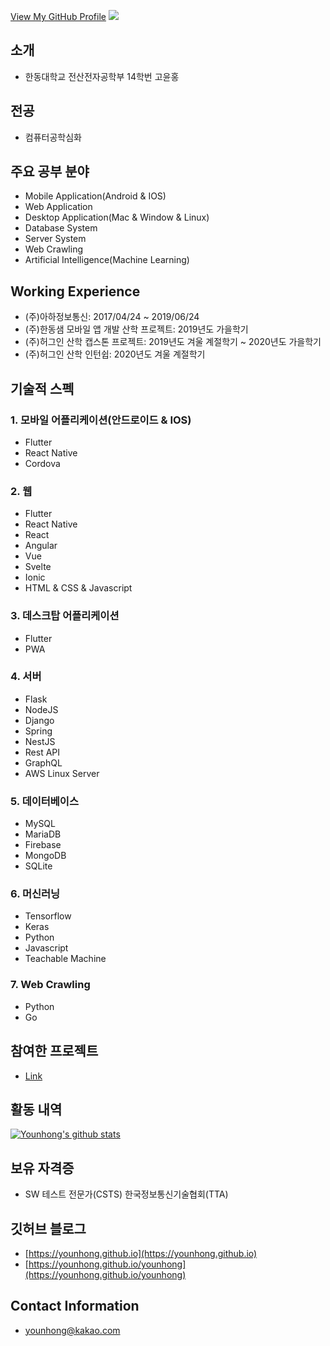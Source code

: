 [View My GitHub Profile](https://github.com/Younhong)
  <img class="profile" src="/img/github.png">
</a>

## 소개
* 한동대학교 전산전자공학부 14학번 고윤홍

## 전공
* 컴퓨터공학심화

## 주요 공부 분야
* Mobile Application(Android & IOS)
* Web Application
* Desktop Application(Mac & Window & Linux) 
* Database System
* Server System
* Web Crawling
* Artificial Intelligence(Machine Learning)

## Working Experience
* (주)아하정보통신: 2017/04/24 ~ 2019/06/24
* (주)한동샘 모바일 앱 개발 산학 프로젝트: 2019년도 가을학기
* (주)허그인 산학 캡스톤 프로젝트: 2019년도 겨울 계절학기 ~ 2020년도 가을학기
* (주)허그인 산학 인턴쉽: 2020년도 겨울 계절학기

## 기술적 스펙
### 1. 모바일 어플리케이션(안드로이드 & IOS)
* Flutter
* React Native
* Cordova

### 2. 웹
* Flutter
* React Native
* React
* Angular
* Vue
* Svelte
* Ionic
* HTML & CSS & Javascript

### 3. 데스크탑 어플리케이션
* Flutter
* PWA

### 4. 서버
* Flask
* NodeJS
* Django
* Spring
* NestJS
* Rest API
* GraphQL
* AWS Linux Server

### 5. 데이터베이스
* MySQL
* MariaDB
* Firebase
* MongoDB
* SQLite

### 6. 머신러닝
* Tensorflow
* Keras
* Python
* Javascript
* Teachable Machine

### 7. Web Crawling
* Python
* Go

## 참여한 프로젝트
* [Link](https://younhong.github.io/younhong/projects)

## 활동 내역
[![Younhong's github stats](https://github-readme-stats.vercel.app/api?username=younhong&show_icons=true&theme=tokyonight)](https://github.com/younhong/github-readme-stats)


## 보유 자격증
* SW 테스트 전문가(CSTS) 한국정보통신기술협회(TTA)

## 깃허브 블로그
* [https://younhong.github.io](https://younhong.github.io)
* [https://younhong.github.io/younhong](https://younhong.github.io/younhong)

## Contact Information
* <a href="mailto: younhong@kakao.com">younhong@kakao.com</a>

<!--
**Younhong/Younhong** is a ✨ _special_ ✨ repository because its `README.md` (this file) appears on your GitHub profile.

Here are some ideas to get you started:

- 🔭 I’m currently working on ...
- 🌱 I’m currently learning ...
- 👯 I’m looking to collaborate on ...
- 🤔 I’m looking for help with ...
- 💬 Ask me about ...
- 📫 How to reach me: ...
- 😄 Pronouns: ...
- ⚡ Fun fact: ...
-->
